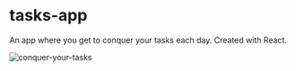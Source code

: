 # tasks-app
An app where you get to conquer your tasks each day. Created with React.

![conquer-your-tasks](https://user-images.githubusercontent.com/38973991/47131984-4d96e800-d267-11e8-98e2-3ba9ee71f73e.JPG)
